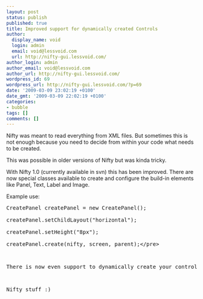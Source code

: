 ```yaml
---
layout: post
status: publish
published: true
title: Improved support for dynamically created Controls
author:
  display_name: void
  login: admin
  email: void@lessvoid.com
  url: http://nifty-gui.lessvoid.com/
author_login: admin
author_email: void@lessvoid.com
author_url: http://nifty-gui.lessvoid.com/
wordpress_id: 69
wordpress_url: http://nifty-gui.lessvoid.com/?p=69
date: '2009-03-09 23:02:19 +0100'
date_gmt: '2009-03-09 22:02:19 +0100'
categories:
- bubble
tags: []
comments: []
---
```

<p>Nifty was meant to read everything from XML files. But sometimes this is not enough because you need to decide from within your code what needs to be created.</p>
<p>This was possible in older versions of Nifty but was kinda tricky.</p>
<p>With Nifty 1.0 (currently available in svn) this has been improved. There are now special classes available to create and configure the build-in elements like Panel, Text, Label and Image.</p>
<p>Example use:  </p>
<pre lang="java5">CreatePanel createPanel = new CreatePanel();<br />
createPanel.setChildLayout("horizontal");<br />
createPanel.setHeight("8px");<br />
createPanel.create(nifty, screen, parent);<&#47;pre></p>
<p>There is now even support to dynamically create your controls with a CreateCustomControl class.</p>
<p>Nifty stuff :)</p>
